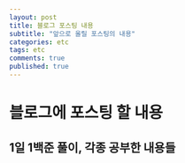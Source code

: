 ```yaml
---
layout: post
title: 블로그 포스팅 내용
subtitle: "앞으로 올릴 포스팅의 내용"
categories: etc
tags: etc
comments: true
published: true
---
```


# 블로그에 포스팅 할 내용

## 1일 1백준 풀이, 각종 공부한 내용들
